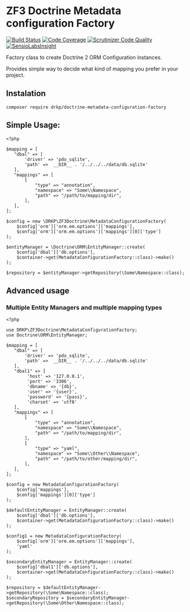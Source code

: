 ZF3 Doctrine Metadata configuration Factory
===========================================

[![Build Status](https://scrutinizer-ci.com/g/kpicaza/doctrine-metadata-configuration-factory/badges/build.png?b=master)](https://scrutinizer-ci.com/g/kpicaza/doctrine-metadata-configuration-factory/build-status/master)
[![Code Coverage](https://scrutinizer-ci.com/g/kpicaza/doctrine-metadata-configuration-factory/badges/coverage.png?b=master)](https://scrutinizer-ci.com/g/kpicaza/doctrine-metadata-configuration-factory/?branch=master)
[![Scrutinizer Code Quality](https://scrutinizer-ci.com/g/kpicaza/doctrine-metadata-configuration-factory/badges/quality-score.png?b=master)](https://scrutinizer-ci.com/g/kpicaza/doctrine-metadata-configuration-factory/?branch=master)
[![SensioLabsInsight](https://insight.sensiolabs.com/projects/c6b276fe-849b-41b7-b78e-4a4342a9b274/mini.png)](https://insight.sensiolabs.com/projects/c6b276fe-849b-41b7-b78e-4a4342a9b274)

Factory class to create Doctrine 2  ORM Configuration instances.

Provides simple way to decide what kind of mapping you prefer in your project.

## Instalation

````
composer require drkp/doctrine-metadata-configuration-factory
````
## Simple Usage:

````
<?php

$mapping = [
   "dbal" => [
       'driver' => 'pdo_sqlite',
       'path' =>  __DIR__ . '/../../../data/db.sqlite'
   ],
   "mappings" => [
       [
           "type" => "annotation",
           "namespace" => "Some\\Namespace",
           "path" => "/path/to/mapping/dir",
       ],
   ],
];

$config = new \DRKP\ZF3Doctrine\MetadataConfigurationFactory(
    $config['orm']['orm.em.options']['mappings'],
    $config['orm']['orm.em.options']['mappings'][0]['type']
);

$entityManager = \Doctrine\ORM\EntityManager::create(
    $config['dbal']['db.options'],
    $container->get(MetadataConfigurationFactory::class)->make()
);

$repository = $entityManager->getRepository(\Some\Namespace::class);
````

## Advanced usage

### Multiple Entity Managers and multiple mapping types

````
<?php

use DRKP\ZF3Doctrine\MetadataConfigurationFactory;
use Doctrine\ORM\EntityManager;

$mapping = [
   "dbal" => [
       'driver' => 'pdo_sqlite',
       'path' =>  __DIR__ . '/../../../data/db.sqlite'
   ],
   "dbal1" => [
        'host' => '127.0.0.1',
        'port' => '3306',
        'dbname' => '{db}',
        'user' => '{user}',
        'password' => '{pass}',
        'charset' => 'utf8'
   ],
   "mappings" => [
       [
           "type" => "annotation",
           "namespace" => "Some\\Namespace",
           "path" => "/path/to/mapping/dir",
       ],
       [
           "type" => "yaml",
           "namespace" => "Some\\Other\\Namespace",
           "path" => "/path/to/other/mapping/dir",
       ],
   ],
];

$config = new MetadataConfigurationFactory(
    $config['mappings'],
    $config['mappings'][0]['type']
);

$defaultEntityManager = EntityManager::create(
    $config['dbal']['db.options'],
    $container->get(MetadataConfigurationFactory::class)->make()
);

$config1 = new MetadataConfigurationFactory(
    $config['orm']['orm.em.options']['mappings'],
    'yaml'
);

$secondaryEntityManager = EntityManager::create(
    $config['dbal1']['db.options'],
    $container->get(MetadataConfigurationFactory::class)->make()
);

$repository = $defaultEntityManager->getRepository(\Some\Namespace::class);
$secondaryRepository = $secondaryEntityManager->getRepository(\Some\Other\Namespace::class);

````
